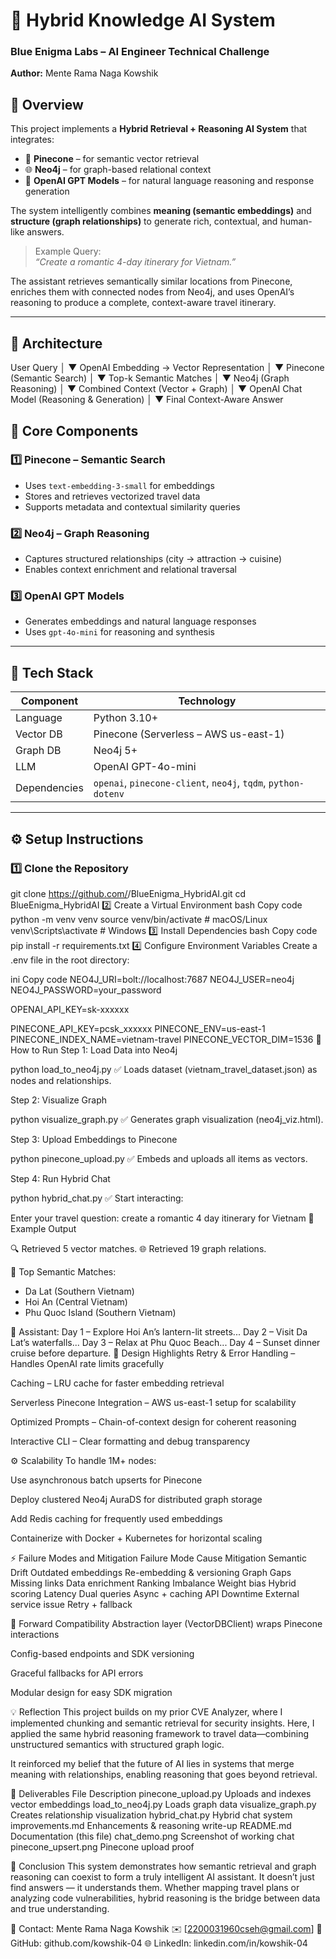 # 🧠 Hybrid Knowledge AI System  
### Blue Enigma Labs – AI Engineer Technical Challenge  
**Author:** Mente Rama Naga Kowshik  

## 🚀 Overview  

This project implements a **Hybrid Retrieval + Reasoning AI System** that integrates:  
- 🧩 **Pinecone** – for semantic vector retrieval  
- 🌐 **Neo4j** – for graph-based relational context  
- 🤖 **OpenAI GPT Models** – for natural language reasoning and response generation  

The system intelligently combines **meaning (semantic embeddings)** and **structure (graph relationships)** to generate rich, contextual, and human-like answers.  

> Example Query:  
> _“Create a romantic 4-day itinerary for Vietnam.”_

The assistant retrieves semantically similar locations from Pinecone, enriches them with connected nodes from Neo4j, and uses OpenAI’s reasoning to produce a complete, context-aware travel itinerary.

---

## 🧩 Architecture  

User Query
  │
  ▼
OpenAI Embedding → Vector Representation
  │
  ▼
Pinecone (Semantic Search)
  │
  ▼
Top-k Semantic Matches
  │
  ▼
Neo4j (Graph Reasoning)
  │
  ▼
Combined Context (Vector + Graph)
  │
  ▼
OpenAI Chat Model (Reasoning & Generation)
  │
  ▼
Final Context-Aware Answer


## 🧠 Core Components  

### 1️⃣ Pinecone – Semantic Search  
- Uses `text-embedding-3-small` for embeddings  
- Stores and retrieves vectorized travel data  
- Supports metadata and contextual similarity queries  

### 2️⃣ Neo4j – Graph Reasoning  
- Captures structured relationships (city → attraction → cuisine)  
- Enables context enrichment and relational traversal  

### 3️⃣ OpenAI GPT Models  
- Generates embeddings and natural language responses  
- Uses `gpt-4o-mini` for reasoning and synthesis  

---

## 🧰 Tech Stack  

| Component | Technology |
|------------|-------------|
| Language | Python 3.10+ |
| Vector DB | Pinecone (Serverless – AWS us-east-1) |
| Graph DB | Neo4j 5+ |
| LLM | OpenAI GPT-4o-mini |
| Dependencies | `openai`, `pinecone-client`, `neo4j`, `tqdm`, `python-dotenv` |

---

## ⚙️ Setup Instructions  

### 1️⃣ Clone the Repository
git clone https://github.com/<your-repo>/BlueEnigma_HybridAI.git
cd BlueEnigma_HybridAI
2️⃣ Create a Virtual Environment
bash
Copy code
python -m venv venv
source venv/bin/activate    # macOS/Linux
venv\Scripts\activate       # Windows
3️⃣ Install Dependencies
bash
Copy code
pip install -r requirements.txt
4️⃣ Configure Environment Variables
Create a .env file in the root directory:

ini
Copy code
NEO4J_URI=bolt://localhost:7687
NEO4J_USER=neo4j
NEO4J_PASSWORD=your_password

OPENAI_API_KEY=sk-xxxxxx

PINECONE_API_KEY=pcsk_xxxxxx
PINECONE_ENV=us-east-1
PINECONE_INDEX_NAME=vietnam-travel
PINECONE_VECTOR_DIM=1536
🧩 How to Run
Step 1: Load Data into Neo4j

python load_to_neo4j.py
✅ Loads dataset (vietnam_travel_dataset.json) as nodes and relationships.

Step 2: Visualize Graph

python visualize_graph.py
✅ Generates graph visualization (neo4j_viz.html).

Step 3: Upload Embeddings to Pinecone

python pinecone_upload.py
✅ Embeds and uploads all items as vectors.

Step 4: Run Hybrid Chat

python hybrid_chat.py
✅ Start interacting:

Enter your travel question: create a romantic 4 day itinerary for Vietnam
💬 Example Output

🔍 Retrieved 5 vector matches.
🌐 Retrieved 19 graph relations.

📘 Top Semantic Matches:
 - Da Lat (Southern Vietnam)
 - Hoi An (Central Vietnam)
 - Phu Quoc Island (Southern Vietnam)

🤖 Assistant:
Day 1 – Explore Hoi An’s lantern-lit streets...
Day 2 – Visit Da Lat’s waterfalls...
Day 3 – Relax at Phu Quoc Beach...
Day 4 – Sunset dinner cruise before departure.
🧠 Design Highlights
Retry & Error Handling – Handles OpenAI rate limits gracefully

Caching – LRU cache for faster embedding retrieval

Serverless Pinecone Integration – AWS us-east-1 setup for scalability

Optimized Prompts – Chain-of-context design for coherent reasoning

Interactive CLI – Clear formatting and debug transparency

⚙️ Scalability
To handle 1M+ nodes:

Use asynchronous batch upserts for Pinecone

Deploy clustered Neo4j AuraDS for distributed graph storage

Add Redis caching for frequently used embeddings

Containerize with Docker + Kubernetes for horizontal scaling

⚡ Failure Modes and Mitigation
Failure Mode	Cause	Mitigation
Semantic Drift	Outdated embeddings	Re-embedding & versioning
Graph Gaps	Missing links	Data enrichment
Ranking Imbalance	Weight bias	Hybrid scoring
Latency	Dual queries	Async + caching
API Downtime	External service issue	Retry + fallback

🧩 Forward Compatibility
Abstraction layer (VectorDBClient) wraps Pinecone interactions

Config-based endpoints and SDK versioning

Graceful fallbacks for API errors

Modular design for easy SDK migration

💡 Reflection
This project builds on my prior CVE Analyzer, where I implemented chunking and semantic retrieval for security insights.
Here, I applied the same hybrid reasoning framework to travel data—combining unstructured semantics with structured graph logic.

It reinforced my belief that the future of AI lies in systems that merge meaning with relationships, enabling reasoning that goes beyond retrieval.

🧾 Deliverables
File	Description
pinecone_upload.py	Uploads and indexes vector embeddings
load_to_neo4j.py	Loads graph data
visualize_graph.py	Creates relationship visualization
hybrid_chat.py	Hybrid chat system
improvements.md	Enhancements & reasoning write-up
README.md	Documentation (this file)
chat_demo.png	Screenshot of working chat
pinecone_upsert.png	Pinecone upload proof

🏁 Conclusion
This system demonstrates how semantic retrieval and graph reasoning can coexist to form a truly intelligent AI assistant.
It doesn’t just find answers — it understands them.
Whether mapping travel plans or analyzing code vulnerabilities, hybrid reasoning is the bridge between data and true understanding.

📧 Contact:
Mente Rama Naga Kowshik
✉️ [2200031960cseh@gmail.com]
💼 GitHub: github.com/kowshik-04
🌐 LinkedIn: linkedin.com/in/kowshik-04

